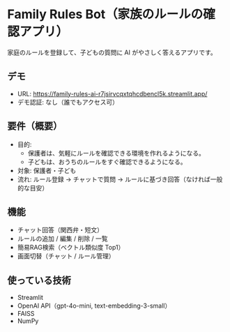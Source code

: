 # Family Rules Bot（家族のルールの確認アプリ）

家庭のルールを登録して、子どもの質問に AI がやさしく答えるアプリです。

## デモ
- URL: https://family-rules-ai-r7jsirvcqxtqhcdbencl5k.streamlit.app/
- デモ認証: なし（誰でもアクセス可）

## 要件（概要）
- 目的: 
  - 保護者は、気軽にルールを確認できる環境を作れるようになる。
  - 子どもは、おうちのルールをすぐ確認できるようになる。
- 対象: 保護者・子ども
- 流れ: ルール登録 → チャットで質問 → ルールに基づき回答（なければ一般的な目安）

## 機能
- チャット回答（関西弁・短文）
- ルールの追加 / 編集 / 削除 / 一覧
- 簡易RAG検索（ベクトル類似度 Top1）
- 画面切替（チャット / ルール管理）

## 使っている技術
- Streamlit
- OpenAI API（gpt-4o-mini, text-embedding-3-small）
- FAISS
- NumPy